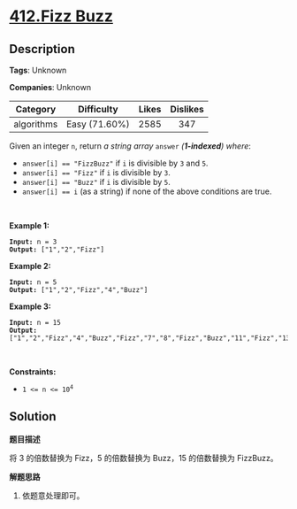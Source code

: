 # [412.Fizz Buzz](https://leetcode.com/problems/fizz-buzz/description/)

## Description

**Tags**: Unknown

**Companies**: Unknown

| Category | Difficulty | Likes | Dislikes |
| :------: | :--------: | :---: | :------: |
| algorithms | Easy (71.60%) | 2585 | 347 |

<p>Given an integer <code>n</code>, return <em>a string array </em><code>answer</code><em> (<strong>1-indexed</strong>) where</em>:</p>
<ul>
  <li><code>answer[i] == &quot;FizzBuzz&quot;</code> if <code>i</code> is divisible by <code>3</code> and <code>5</code>.</li>
  <li><code>answer[i] == &quot;Fizz&quot;</code> if <code>i</code> is divisible by <code>3</code>.</li>
  <li><code>answer[i] == &quot;Buzz&quot;</code> if <code>i</code> is divisible by <code>5</code>.</li>
  <li><code>answer[i] == i</code> (as a string) if none of the above conditions are true.</li>
</ul>
<p>&nbsp;</p>
<p><strong class="example">Example 1:</strong></p>
<pre><code><strong>Input:</strong> n = 3
<strong>Output:</strong> ["1","2","Fizz"]</code></pre><p><strong class="example">Example 2:</strong></p>
<pre><code><strong>Input:</strong> n = 5
<strong>Output:</strong> ["1","2","Fizz","4","Buzz"]</code></pre><p><strong class="example">Example 3:</strong></p>
<pre><code><strong>Input:</strong> n = 15
<strong>Output:</strong> ["1","2","Fizz","4","Buzz","Fizz","7","8","Fizz","Buzz","11","Fizz","13","14","FizzBuzz"]</code></pre>
<p>&nbsp;</p>
<p><strong>Constraints:</strong></p>
<ul>
  <li><code>1 &lt;= n &lt;= 10<sup>4</sup></code></li>
</ul>

## Solution

**题目描述**

将 3 的倍数替换为 Fizz，5 的倍数替换为 Buzz，15 的倍数替换为 FizzBuzz。

**解题思路**

1. 依题意处理即可。

